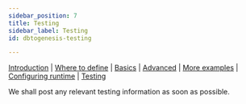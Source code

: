 ```yaml
---
sidebar_position: 7
title: Testing
sidebar_label: Testing
id: dbtogenesis-testing

---
```



[Introduction](/creating-applications/defining-your-application/integrations/database-streaming/dbtogenesis/overview/)  | [Where to define](/creating-applications/defining-your-application/integrations/database-streaming/dbtogenesis/dbtogenesis-where-to-define/) | [Basics](/creating-applications/defining-your-application/integrations/database-streaming/dbtogenesis/dbtogenesis-basics/) | [Advanced](/creating-applications/defining-your-application/integrations/database-streaming/dbtogenesis/dbtogenesis-advanced/) | [More examples](/creating-applications/defining-your-application/integrations/database-streaming/dbtogenesis/dbtogenesis-examples/) | [Configuring runtime](/creating-applications/defining-your-application/integrations/database-streaming/dbtogenesis/dbtogenesis-runtime/) | [Testing](/creating-applications/defining-your-application/integrations/database-streaming/dbtogenesis/dbtogenesis-testing/)

We shall post any relevant testing information as soon as possible.
